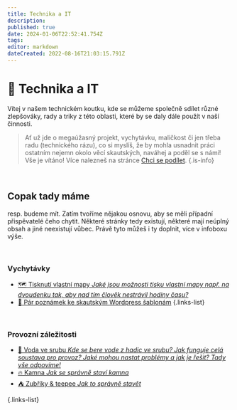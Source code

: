 ```yaml
---
title: Technika a IT
description: 
published: true
date: 2024-01-06T22:52:41.754Z
tags: 
editor: markdown
dateCreated: 2022-08-16T21:03:15.791Z
---
```


# :wrench: Technika a IT
Vítej v našem technickém koutku, kde se můžeme společně sdílet různé zlepšováky, rady a triky z této oblasti, které by se daly dále použít v naší činnosti. 

> Ať už jde o megaúžasný projekt, vychytávku, maličkost či jen třeba radu (technického rázu), co si myslíš, že by mohla usnadnit práci ostatním nejemn okolo věcí skautských, naváhej a poděl se s námi! Vše je vítáno!
Více nalezneš na stránce [Chci se podílet](/owiki/chci_se_podilet).
{.is-info}

<br>

## Copak tady máme
resp. budeme mít. Zatím tvoříme nějakou osnovu, aby se měli případní přispěvatelé čeho chytit. Některé stránky tedy existují, některé mají neúplný obsah a jiné neexistují vůbec. Právě tyto můžeš i ty doplnit, více v infoboxu výše.

<br>

### Vychytávky
- [:world_map: Tisknutí vlastní mapy *Jaké jsou možnosti tisku vlastní mapy např. na dvoudenku tak, aby nad tím člověk nestrávil hodiny času?*](map2print)
- [:memo: Pár poznámek ke skautským Wordpress šablonám](wp_sablony)
{.links-list}

<br>

### Provozní záležitosti
- [:potable_water: Voda ve srubu *Kde se bere vode z hadic ve srubu? Jak funguje celá soustava pro provoz? Jaké mohou nastat problémy a jak je řešit? Tady vše odpovíme!*](voda_srub)
- [:fire: Kamna *Jak se správně staví kamna*](kamna)
- [:tent: Zubříky & teepee *Jak to správně stavět*](kamna)

{.links-list}
